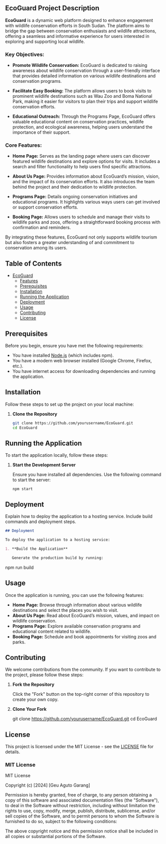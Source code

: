 ## EcoGuard Project Description

**EcoGuard** is a dynamic web platform designed to enhance engagement with wildlife conservation efforts in South Sudan. The platform aims to bridge the gap between conservation enthusiasts and wildlife attractions, offering a seamless and informative experience for users interested in exploring and supporting local wildlife.

### Key Objectives:

- **Promote Wildlife Conservation:** EcoGuard is dedicated to raising awareness about wildlife conservation through a user-friendly interface that provides detailed information on various wildlife destinations and conservation programs.

- **Facilitate Easy Booking:** The platform allows users to book visits to prominent wildlife destinations such as Wau Zoo and Boma National Park, making it easier for visitors to plan their trips and support wildlife conservation efforts.

- **Educational Outreach:** Through the Programs Page, EcoGuard offers valuable educational content on conservation practices, wildlife protection, and ecological awareness, helping users understand the importance of their support.

### Core Features:

- **Home Page:** Serves as the landing page where users can discover featured wildlife destinations and explore options for visits. It includes a search and filter functionality to help users find specific attractions.

- **About Us Page:** Provides information about EcoGuard’s mission, vision, and the impact of its conservation efforts. It also introduces the team behind the project and their dedication to wildlife protection.

- **Programs Page:** Details ongoing conservation initiatives and educational programs. It highlights various ways users can get involved or support conservation efforts.

- **Booking Page:** Allows users to schedule and manage their visits to wildlife parks and zoos, offering a straightforward booking process with confirmation and reminders.

By integrating these features, EcoGuard not only supports wildlife tourism but also fosters a greater understanding of and commitment to conservation among its users.


## Table of Contents

- [EcoGuard](#ecoguard)
  - [Features](#features)
  - [Prerequisites](#prerequisites)
  - [Installation](#installation)
  - [Running the Application](#running-the-application)
  - [Deployment](#deployment)
  - [Usage](#usage)
  - [Contributing](#contributing)
  - [License](#license)

## Prerequisites

Before you begin, ensure you have met the following requirements:

- You have installed [Node.js](https://nodejs.org/) (which includes npm).
- You have a modern web browser installed (Google Chrome, Firefox, etc.).
- You have internet access for downloading dependencies and running the application.

## Installation

Follow these steps to set up the project on your local machine:

1. **Clone the Repository**

   ```bash
   git clone https://github.com/yourusername/EcoGuard.git
   cd EcoGuard
## Running the Application

To start the application locally, follow these steps:

1. **Start the Development Server**

   Ensure you have installed all dependencies. Use the following command to start the server:

   ```
   npm start

## Deployment

Explain how to deploy the application to a hosting service. Include build commands and deployment steps.

```markdown
## Deployment

To deploy the application to a hosting service:

1. **Build the Application**

   Generate the production build by running:

  ```
   npm run build

## Usage

Once the application is running, you can use the following features:

- **Home Page:** Browse through information about various wildlife destinations and select the places you wish to visit.
- **About Us Page:** Read about EcoGuard’s mission, values, and impact on wildlife conservation.
- **Programs Page:** Explore available conservation programs and educational content related to wildlife.
- **Booking Page:** Schedule and book appointments for visiting zoos and parks.

## Contributing

We welcome contributions from the community. If you want to contribute to the project, please follow these steps:

1. **Fork the Repository**

   Click the "Fork" button on the top-right corner of this repository to create your own copy.

2. **Clone Your Fork**

 
   git clone https://github.com/yourusername/EcoGuard.git
   cd EcoGuard


## License

This project is licensed under the MIT License - see the [LICENSE](LICENSE) file for details.

### MIT License

MIT License

Copyright (c) [2024] [Geu Aguto Garang]

Permission is hereby granted, free of charge, to any person obtaining a copy of this software and associated documentation files (the "Software"), to deal in the Software without restriction, including without limitation the rights to use, copy, modify, merge, publish, distribute, sublicense, and/or sell copies of the Software, and to permit persons to whom the Software is furnished to do so, subject to the following conditions:

The above copyright notice and this permission notice shall be included in all copies or substantial portions of the Software.
